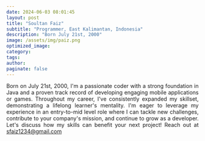 ```yaml
---
date: 2024-06-03 08:01:45
layout: post
title: "Soultan Faiz"
subtitle: "Programmer, East Kalimantan, Indonesia"
description: "Born July 21st, 2000"
image: /assets/img/paiz.png
optimized_image:
category:
tags:
author:
paginate: false
---
```

<div class="custom-container">
<div style="text-align: justify;">
Born on July 21st, 2000, I'm a passionate coder with a strong foundation in Java and a proven track record of developing engaging mobile applications or games.  Throughout my career, I've consistently expanded my skillset, demonstrating a lifelong learner's mentality.  I'm eager to leverage my experience in an entry-to-mid level role where I can tackle new challenges, contribute to your company's mission, and continue to grow as a developer.  Let's discuss how my skills can benefit your next project! Reach out at <a href="mailto:sfaiz1234@gmail.com">sfaiz1234@gmail.com</a>
</div>
</div>
